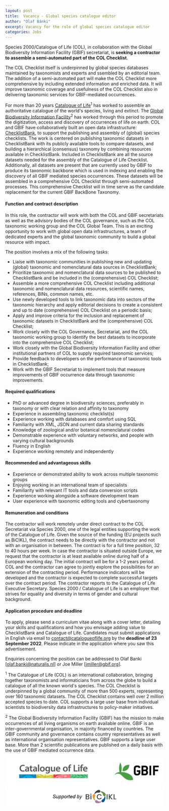 ```yaml
---
layout: post
title:  Vacancy - Global species catalogue editor
author: "Olaf Bánki"
excerpt: Vacancy for the role of global species catalogue editor
categories: Jobs
---
```


Species 2000/Catalogue of Life (COL), in collaboration with the Global Biodiversity Information Facility (GBIF) secretariat, is **seeking a contractor to assemble a semi-automated part of the COL Checklist**. 

The COL Checklist itself is underpinned by global species databases maintained by taxonomists and experts and ssembled by an editorial team. The addition of a semi-automated part will make the COL Checklist more comprehensive by including extended information and enriched data. It will improve taxonomic coverage and usefulness of the COL Checklist also in delivering taxonomic services for GBIF-mediated occurrences. 

For more than 20 years [Catalogue of Life](https://www.catalogueoflife.org/)<sup>1</sup> has worked to assemble an authoritative catalogue of the world's species, living and extinct. The [Global Biodiversity Information Facility](https://www.gbif.org/)<sup>2</sup> has worked through this period to promote the digitization, access and discovery of occurrences of life on earth. COL and GBIF have collaboratively built an open data infrastructure: [ChecklistBank](https://www.checklistbank.org/), to support the publishing and assembly of (global) species checklists. The work is centered on publishing taxonomic datasets in ChecklistBank with its publicly available tools to compare datasets, and building a hierarchical (consensus) taxonomy by combining resources available in ChecklistBank. Included in ChecklistBank are all the source datasets needed for the assembly of the Catalogue of Life Checklist. Additionally, all datasets are present that are currently used by GBIF to produce its taxonomic backbone which is used in indexing and enabling the discovery of all GBIF mediated species occurrences. These datasets will be assembled in a comprehensive COL Checklist through semi-automated processes. This comprehensive Checklist will in time serve as the candidate replacement for the current GBIF BackBone Taxonomy.


#### Function and contract description

In this role, the contractor will work with both the COL and GBIF secretariats as well as the advisory bodies of the COL governance, such as the COL taxonomic working group and the COL Global Team. This is an exciting opportunity to work with global open data infrastructures, a team of dedicated experts and the global taxonomic community to build a global resource with impact.

The position involves a mix of the following tasks:
- Liaise with taxonomic communities in publishing new and updating (global) taxonomic and nomenclatural data sources in ChecklistBank;
- Prioritize taxonomic and nomenclatural data sources to be published to ChecklistBank and be included in the (comprehensive) COL Checklist;
- Assemble a more comprehensive COL Checklist including additional taxonomic and nomenclatural data resources, scientific names, references, BINs, common names, etc.
- Use newly developed tools to link taxonomic data into sectors of the taxonomic hierarchy and apply editorial decisions to create a consistent and up to date (comprehensive) COL Checklist on a periodic basis;
- Apply and improve criteria for the inclusion and replacement of taxonomic datasets in ChecklistBank and the (comprehensive) COL Checklist;
- Work closely with the COL Governance, Secretariat, and the COL taxonomic working group to identify the best datasets to incorporate into the comprehensive COL Checklist;
- Work closely with the Global Biodiversity Information Facility and other institutional partners of COL to supply required taxonomic services;
- Provide feedback to developers on the performance of taxonomic tools in ChecklistBank;
- Work with the GBIF Secretariat to implement tools that measure improvements of GBIF occurrence data through taxonomic improvements.

#### Required qualifications

- PhD or advanced degree in biodiversity sciences, preferably in taxonomy or with clear relation and affinity to taxonomy
- Experience in assembling taxonomic checklist(s)
- Experience working with databases and comfort using SQL
- Familiarity with XML, JSON and current data sharing standards
- Knowledge of zoological and/or botanical nomenclatural codes
- Demonstrable experience with voluntary networks, and people with varying cultural backgrounds
- Fluency in English
- Experience working remotely and independently

#### Recommended and advantageous skills
- Experience or demonstrated ability to work across multiple taxonomic groups
- Enjoying working in an international team of specialists
- Familiarity with relevant IT tools and data conversion scripts
- Experience working alongside a software development team
- User experience with taxonomic editing tools and cybertaxonomy

#### Remuneration and conditions

The contractor will work remotely under direct contract to the COL Secretariat via Species 2000, one of the legal entities supporting the work of the Catalogue of Life. Given the source of the funding (EU projects such as BiCIKL), the contract needs to be directly with the contractor and not with an organisation in between. The contract is for a full time position, 32 to 40 hours per week. In case the contractor is situated outside Europe, we request that the contractor is at least available online during half of a European working day. The initial contract will be for a 1-2 years period. COL and the contractor can agree to jointly explore the possibilities for an extension of the contracting period. Performance indicators will be developed and the contractor is expected to complete successful targets over the contract period. The contractor reports to the Catalogue of Life Executive Secretary. Species 2000 / Catalogue of Life is an employer that strives for equality and diversity in terms of gender and cultural background.

#### Application procedure and deadline

To apply, please send a curriculum vitae along with a cover letter, detailing your skills and qualifications and how you envisage adding value to ChecklistBank and Catalogue of Life. Candidates must submit applications in English via email to contact@catalogueoflife.org by the **deadline of 23 September 2022**. Please indicate in the application where you saw this advertisement.

Enquiries concerning the position can be addressed to Olaf Banki [olaf.banki@naturalis.nl] or Joe Miller [jmiller@gbif.org]. 

<sup>1</sup> The Catalogue of Life (COL) is an international collaboration, bringing together taxonomists and informaticians from across the globe to build a catalogue of all the known world's species. The COL Checklist is underpinned by a global community of more than 500 experts, representing over 160 taxonomic datasets. The COL Checklist contains well over 2 million accepted species to date. COL supports a large user base from individual scientists to biodiversity data infrastructures to policy-maker initiatives. 

<sup>2</sup> The Global Biodiversity Information Facility (GBIF) has the mission to make occurrences of all living organisms on earth available online. GBIF is an inter-governmental organisation, in majority financed by countries. The GBIF community and governance contains country representatives as well as international organisation representatives. GBIF supports a large user base. More than 2 scientific publications are published on a daily basis with the use of GBIF mediated occurrence data.

![browser](/images/posts/col-gbif-logo.jpg)
![browser](/images/posts/Supported-by-Bickl.png)




